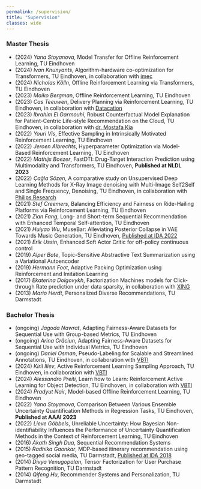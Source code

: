 ```yaml
---
permalink: /supervision/
title: "Supervision"
classes: wide
---
```


<style>
.page__content li {font-size:0.8em}
</style>

### Master Thesis
* (2024) *Yana Stoyanova*, Model Transfer for Offline Reinforcement Learning, TU Eindhoven
* (2024) *Ivan Knunyants*, Algorithm-hardware co-optimization for Transformers, TU Eindhoven, in collaboration with [imec](https://www.imec-int.com/en/the-netherlands)
* (2024) *Nicholas Kölln*, Offline Reinforcement Learning via Transformers, TU Eindhoven
* (2023) *Maiko Bergman*, Offline Reinforcement Learning, TU Eindhoven
* (2023) *Cas Teeuwen*, Delivery Planning via Reinforcement Learning, TU Eindhoven, in collaboration with [Datacation](https://www.datacation.nl/)
* (2023) *Ibrahim El Garmouhi*, Robust Counterfactual Model Explanation for Patient-Centric Life-style Recommendation on the Cloud, TU Eindhoven, in collaboration with [dr. Mostafa Kia](https://research.tilburguniversity.edu/en/persons/seyed-mostafa-kia)
* (2022) *Youri Vis*, Effective Sampling in Intrinsically Motivated Reinforcement Learning, TU Eindhoven
* (2022) *Jeroen Albrechts*, Hyperparameter Optimization via Model-Based Reinforcement Learning, TU Eindhoven
* (2022) *Mathijs Boezer*, FastDTI: Drug-Target Interaction Prediction using
Multimodality and Transformers, TU Eindhoven, **Published at NLDL 2023**
* (2022) *Çağla Sözen*, A comparative study on Unsupervised Deep Learning Methods for X-Ray Image denoising with Multi-Image Self2Self and Single Frequency, Denoising, TU Eindhoven, in collaboration with [Philips Research](https://www.philips.com/a-w/about/innovation/research.html)
* (2021) *Stef Creemers*, Balancing Efficiency and Fairness on Ride-Hailing Platforms via Reinforcement Learning, TU Eindhoven
* (2021) *Zian Fang*, Long- and Short-term Sequential Recommendation with Enhanced Temporal Self-attention, TU Eindhoven
* (2021) *Huiyao Wu*, MuseBar: Alleviating Posterior Collapse in VAE Towards Music Generation, TU Eindhoven, [Published at IDA 2022](https://link.springer.com/chapter/10.1007/978-3-031-01333-1_29)
* (2021) *Erik Ussin*, Enhanced Soft Actor Critic for off-policy continuous control
* (2019) *Alper Bate*, Topic-Sensitive Abstractive Text Summarization using a Variational Autoencoder
* (2019) *Hermann Foot*, Adaptive Packing Optimization using Reinforcement and Imitation Learning
* (2017) *Ekaterina Dolgovykh*, Factorization Machines models for Click-through Rate prediction under data sparsity, in collaboration with [XING](https://werben.xing.com/en)
* (2013) *Mario Herdt*, Personalized Diverse Recommendations, TU Darmstadt

### Bachelor Thesis
* (ongoing) *Jagoda Nawrat*, Adapting Fairness-Aware Datasets for Sequential Use with Group-based Metrics, TU Eindhoven
* (ongoing) *Arina Crăciun*, Adapting Fairness-Aware Datasets for Sequential Use with Individual Metrics, TU Eindhoven
* (ongoing) *Daniel Osman*, Pseudo-Labeling for Scalable and Streamlined Annotations, TU Eindhoven, in collaboration with [VBTI](https://www.vbti.nl/)
* (2024) *Kiril Iliev*, Active Reinforcement Learning Sampling Approach, TU Eindhoven, in collaboration with [VBTI](https://www.vbti.nl/)
* (2024) *Alessandro Preiti*, Learn how to Learn: Reinforcement Active Learning for Object Detection, TU Eindhoven, in collaboration with [VBTI](https://www.vbti.nl/)
* (2024) *Pradyut Nair*, Model-based Offline Reinforcement Learning, TU Eindhoven
* (2022) *Yana Stoyanova*, Comparison Between Various Ensemble Uncertainty Quantification
Methods in Regression Tasks, TU Eindhoven, **Published at AAAI 2023**
* (2022) *Lieve Göbbels*, Unreliable Uncertainty: How Bayesian Non-identifiability Influences the Performance of Uncertainty Quantification Methods in the Context of Reinforcement Learning, TU Eindhoven
* (2016) *Akath Singh Dua*, Sequential Recommendation Systems
* (2015) *Radhika Gaonkar*, MDP-based itinerary recommendation using geo-tagged social media, TU Darmstadt, [Published at IDA 2018](https://link.springer.com/chapter/10.1007/978-3-030-01768-2_10)
* (2014) *Divya Venugopalan*, Tensor Factorization for User Purchase Pattern Recognition, TU Darmstadt
* (2014) *Qifeng Hu*, Recommender Systems and Personalization, TU Darmstadt
